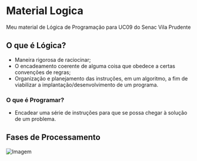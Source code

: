 # Material Logica
Meu material de Lógica de Programação para UC09 do Senac Vila Prudente 

## O que é Lógica?

- Maneira rigorosa de raciocinar;
- O encadeamento coerente de alguma coisa que obedece a certas convenções de regras;
- Organização e planejamento das instruções, em um algoritmo, a fim de viabilizar a implantação/desenvolvimento de um programa.

### O que é Programar?

- Encadear uma série de instruções para que se possa chegar à solução de um problema.

## Fases de Processamento 

![Imagem](https://user-images.githubusercontent.com/65987332/84964066-7f69ed00-b0e1-11ea-9305-f3d2fc23b108.JPG)
